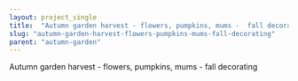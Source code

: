 ```yaml
---
layout: project_single
title:  "Autumn garden harvest - flowers, pumpkins, mums -  fall decorating"
slug: "autumn-garden-harvest-flowers-pumpkins-mums-fall-decorating"
parent: "autumn-garden"
---
```

Autumn garden harvest - flowers, pumpkins, mums -  fall decorating